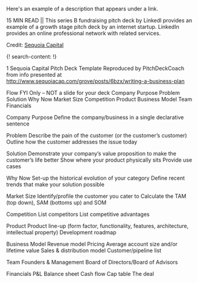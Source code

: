 Here's an example of a description that appears under a link.

15 MIN READ || This series B fundraising pitch deck by LinkedI provides an example of a growth stage pitch deck by an internet startup. LinkedIn provides an online professional network with related services.

Credit: [Sequoia Capital](http://www.sequoiacap.com)

{! search-content: !}

1
Sequoia Capital
Pitch Deck Template
Reproduced by PitchDeckCoach from info presented at
http://www.sequoiacap.com/grove/posts/6bzx/writing-a-business-plan

Flow
FYI Only – NOT a slide for your deck
Company Purpose
Problem
Solution
Why Now
Market Size
Competition
Product
Business Model
Team
Financials

Company Purpose
Define the company/business in a single declarative sentence

Problem
Describe the pain of the customer (or the customer’s customer)
Outline how the customer addresses the issue today

Solution
Demonstrate your company’s value proposition to make the customer’s life better
Show where your product physically sits
Provide use cases

Why Now
Set-up the historical evolution of your category
Define recent trends that make your solution possible

Market Size
Identify/profile the customer you cater to
Calculate the TAM (top down), SAM (bottoms up) and SOM

Competition
List competitors
List competitive advantages

Product
Product line-up (form factor, functionality, features, architecture, intellectual property)
Development roadmap

Business Model
Revenue model
Pricing
Average account size and/or lifetime value
Sales & distribution model
Customer/pipeline list

Team
Founders & Management
Board of Directors/Board of Advisors

Financials
P&L
Balance sheet
Cash flow
Cap table
The deal
